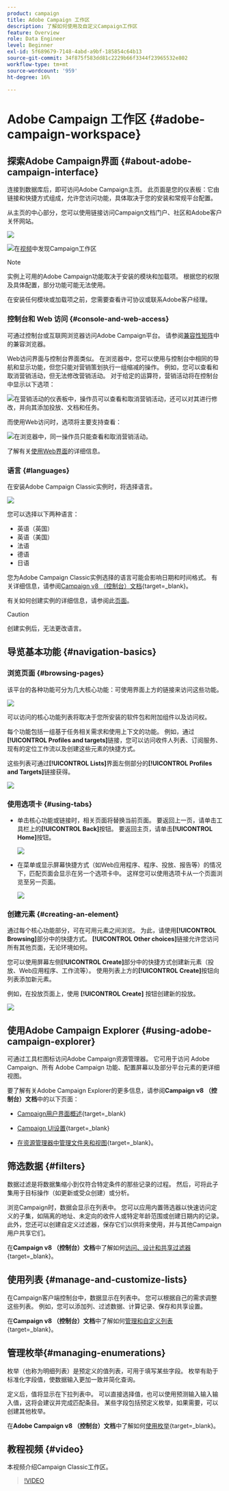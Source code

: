 ```yaml
---
product: campaign
title: Adobe Campaign 工作区
description: 了解如何使用及自定义Campaign工作区
feature: Overview
role: Data Engineer
level: Beginner
exl-id: 5f689679-7148-4abd-a9bf-185854c64b13
source-git-commit: 34f875f583dd81c2229b66f3344f23965532e802
workflow-type: tm+mt
source-wordcount: '959'
ht-degree: 16%

---
```


# Adobe Campaign 工作区 {#adobe-campaign-workspace}

## 探索Adobe Campaign界面 {#about-adobe-campaign-interface}

连接到数据库后，即可访问Adobe Campaign主页。 此页面是您的仪表板：它由链接和快捷方式组成，允许您访问功能，具体取决于您的安装和常规平台配置。

从主页的中心部分，您可以使用链接访问Campaign文档门户、社区和Adobe客户关怀网站。

![](assets/d_ncs_user_interface_home.png)

![](assets/do-not-localize/how-to-video.png)在[视频](#video)中发现Campaign工作区

>[!NOTE]
>
>实例上可用的Adobe Campaign功能取决于安装的模块和加载项。 根据您的权限及具体配置，部分功能可能无法使用。
>
>在安装任何模块或加载项之前，您需要查看许可协议或联系Adobe客户经理。

### 控制台和 Web 访问 {#console-and-web-access}

可通过控制台或互联网浏览器访问Adobe Campaign平台。 请参阅[兼容性矩阵](../../rn/using/compatibility-matrix.md#Browsers)中的兼容浏览器。

Web访问界面与控制台界面类似。 在浏览器中，您可以使用与控制台中相同的导航和显示功能，但您只能对营销策划执行一组缩减的操作。 例如，您可以查看和取消营销活动，但无法修改营销活动。 对于给定的运算符，营销活动将在控制台中显示以下选项：

![在营销活动的仪表板中，操作员可以查看和取消营销活动，还可以对其进行修改，并向其添加投放、文档和任务。](assets/operation_from_console.png)

而使用Web访问时，选项将主要支持查看：

![在浏览器中，同一操作员只能查看和取消营销活动。](assets/operation_from_web.png)

了解有关[使用Web界面](../../campaign/using/accessing-marketing-campaigns.md#using-the-web-interface-)的详细信息。

### 语言 {#languages}

在安装Adobe Campaign Classic实例时，将选择语言。

![](assets/language.png)

您可以选择以下两种语言：

* 英语（英国）
* 英语（美国）
* 法语
* 德语
* 日语

您为Adobe Campaign Classic实例选择的语言可能会影响日期和时间格式。 有关详细信息，请参阅[Campaign v8 （控制台）文档](https://experienceleague.adobe.com/zh-hans/docs/campaign/campaign-v8/new/campaign-ui){target=_blank}。

有关如何创建实例的详细信息，请参阅此[页面](../../installation/using/creating-an-instance-and-logging-on.md)。

>[!CAUTION]
>
>创建实例后，无法更改语言。

## 导览基本功能 {#navigation-basics}

### 浏览页面 {#browsing-pages}

该平台的各种功能可分为几大核心功能：可使用界面上方的链接来访问这些功能。

![](assets/overview_home.png)

可以访问的核心功能列表将取决于您所安装的软件包和附加组件以及访问权。

每个功能包括一组基于任务相关需求和使用上下文的功能。 例如，通过&#x200B;**[!UICONTROL Profiles and targets]**&#x200B;链接，您可以访问收件人列表、订阅服务、现有的定位工作流以及创建这些元素的快捷方式。

这些列表可通过&#x200B;**[!UICONTROL Lists]**&#x200B;界面左侧部分的&#x200B;**[!UICONTROL Profiles and Targets]**&#x200B;链接获得。

![](assets/recipient_list_overview.png)

### 使用选项卡 {#using-tabs}

* 单击核心功能或链接时，相关页面将替换当前页面。 要返回上一页，请单击工具栏上的&#x200B;**[!UICONTROL Back]**&#x200B;按钮。 要返回主页，请单击&#x200B;**[!UICONTROL Home]**&#x200B;按钮。

  ![](assets/d_ncs_user_interface_back_home_buttons.png)

* 在菜单或显示屏幕快捷方式（如Web应用程序、程序、投放、报告等）的情况下，匹配页面会显示在另一个选项卡中。 这样您可以使用选项卡从一个页面浏览至另一页面。

  ![](assets/d_ncs_user_interface_tabs.png)

### 创建元素 {#creating-an-element}

通过每个核心功能部分，可在可用元素之间浏览。 为此，请使用&#x200B;**[!UICONTROL Browsing]**&#x200B;部分中的快捷方式。 **[!UICONTROL Other choices]**&#x200B;链接允许您访问所有其他页面，无论环境如何。

您可以使用屏幕左侧&#x200B;**[!UICONTROL Create]**&#x200B;部分中的快捷方式创建新元素（投放、Web应用程序、工作流等）。 使用列表上方的&#x200B;**[!UICONTROL Create]**&#x200B;按钮向列表添加新元素。

例如，在投放页面上，使用 **[!UICONTROL Create]** 按钮创建新的投放。

![](assets/d_ncs_user_interface_tab_add_del.png)


## 使用Adobe Campaign Explorer {#using-adobe-campaign-explorer}

可通过工具栏图标访问Adobe Campaign资源管理器。 它可用于访问 Adobe Campaign、所有 Adobe Campaign 功能、配置屏幕以及部分平台元素的更详细视图。

要了解有关Adobe Campaign Explorer的更多信息，请参阅&#x200B;**Campaign v8 （控制台）文档**&#x200B;中的以下页面：

* [Campaign用户界面概述](https://experienceleague.adobe.com/zh-hans/docs/campaign/campaign-v8/new/campaign-ui){target=_blank}

* [Campaign UI设置](https://experienceleague.adobe.com/en/docs/campaign/campaign-v8/config/configuration/ui-settings){target=_blank}

* [在资源管理器中管理文件夹和视图](https://experienceleague.adobe.com/zh-hans/docs/campaign/campaign-v8/config/configuration/folders-and-views){target=_blank}。


## 筛选数据 {#filters}

数据过滤是将数据集缩小到仅符合特定条件的那些记录的过程。 然后，可将此子集用于目标操作（如更新或受众创建）或分析。

浏览Campaign时，数据会显示在列表中。 您可以应用内置筛选器以快速访问定义的子集，如隔离的地址、未定向的收件人或特定年龄范围或创建日期内的记录。 此外，您还可以创建自定义过滤器，保存它们以供将来使用，并与其他Campaign用户共享它们。

在&#x200B;**Campaign v8 （控制台）文档**&#x200B;中了解如何[访问、设计和共享过滤器](https://experienceleague.adobe.com/zh-hans/docs/campaign/campaign-v8/audience/create-filters){target=_blank}。


## 使用列表 {#manage-and-customize-lists}

在Campaign客户端控制台中，数据显示在列表中。 您可以根据自己的需求调整这些列表。 例如，您可以添加列、过滤数据、计算记录、保存和共享设置。

在&#x200B;**Campaign v8 （控制台）文档**&#x200B;中了解如何[管理和自定义列表](https://experienceleague.adobe.com/en/docs/campaign/campaign-v8/config/configuration/ui-settings#customize-lists){target=_blank}。

## 管理枚举{#managing-enumerations}

枚举（也称为明细列表）是预定义的值列表，可用于填写某些字段。 枚举有助于标准化字段值，使数据输入更加一致并简化查询。

定义后，值将显示在下拉列表中。 可以直接选择值，也可以使用预测输入输入输入值，这将会建议并完成匹配条目。 某些字段包括预定义枚举，如果需要，可以创建其他枚举。

在&#x200B;**Adobe Campaign v8 （控制台）文档**&#x200B;中了解如何[使用枚举](https://experienceleague.adobe.com/zh-hans/docs/campaign/campaign-v8/config/settings/enumerations){target=_blank}。

## 教程视频 {#video}

本视频介绍Campaign Classic工作区。

>[!VIDEO](https://video.tv.adobe.com/v/39534?quality=12&captions=chi_hans)

